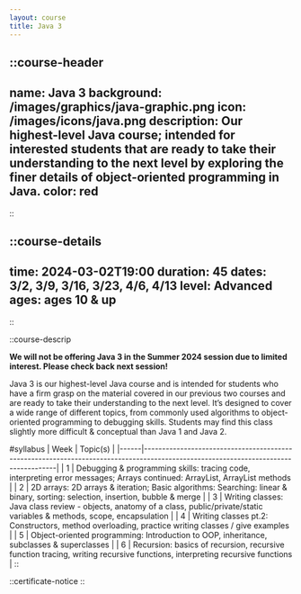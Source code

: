 ```yaml
---
layout: course
title: Java 3
---
```


::course-header
---
name: Java 3
background: /images/graphics/java-graphic.png
icon: /images/icons/java.png
description: Our highest-level Java course; intended for interested students that are ready to take their understanding to the next level by exploring the finer details of object-oriented programming in Java. 
color: red
---
::

::course-details
---
time: 2024-03-02T19:00
duration: 45
dates: 3/2, 3/9, 3/16, 3/23, 4/6, 4/13
level: Advanced
ages: ages 10 & up
---
::

::course-descrip

**We will not be offering Java 3 in the Summer 2024 session due to limited interest. Please check back next session!**

Java 3 is our highest-level Java course and is intended for students who have a firm grasp on the material covered in our previous two courses and are ready to take their understanding to the next level. It’s designed to cover a wide range of different topics, from commonly used algorithms to object-oriented programming to debugging skills. Students may find this class slightly more difficult & conceptual than Java 1 and Java 2.

#syllabus
| Week | Topic(s)                                                                                                                           |
|------|------------------------------------------------------------------------------------------------------------------------------------|
| 1    | Debugging & programming skills:  tracing code, interpreting error messages; Arrays continued:  ArrayList, ArrayList methods        |
| 2    | 2D arrays:  2D arrays & iteration; Basic algorithms:  Searching: linear & binary, sorting: selection, insertion, bubble & merge    |
| 3    | Writing classes:  Java class review - objects, anatomy of a class, public/private/static variables & methods, scope, encapsulation |
| 4    | Writing classes pt.2:  Constructors, method overloading, practice writing classes / give examples                                  |
| 5    | Object-oriented programming:  Introduction to OOP, inheritance, subclasses & superclasses                                          |
| 6    | Recursion:  basics of recursion, recursive function tracing, writing recursive functions, interpreting recursive functions         |
::

::certificate-notice
::
